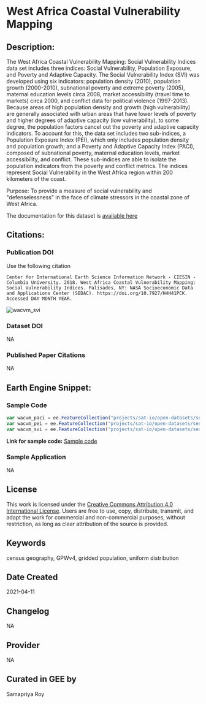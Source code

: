 
# West Africa Coastal Vulnerability Mapping

## Description:

The West Africa Coastal Vulnerability Mapping: Social Vulnerability Indices data set includes three indices: Social Vulnerability, Population Exposure, and Poverty and Adaptive Capacity. The Social Vulnerability Index (SVI) was developed using six indicators: population density (2010), population growth (2000-2010), subnational poverty and extreme poverty (2005), maternal education levels circa 2008, market accessibility (travel time to markets) circa 2000, and conflict data for political violence (1997-2013). Because areas of high population density and growth (high vulnerability) are generally associated with urban areas that have lower levels of poverty and higher degrees of adaptive capacity (low vulnerability), to some degree, the population factors cancel out the poverty and adaptive capacity indicators. To account for this, the data set includes two sub-indices, a Population Exposure Index (PEI), which only includes population density and population growth; and a Poverty and Adaptive Capacity Index (PACI), composed of subnational poverty, maternal education levels, market accessibility, and conflict. These sub-indices are able to isolate the population indicators from the poverty and conflict metrics. The indices represent Social Vulnerability in the West Africa region within 200 kilometers of the coast.

Purpose:
To provide a measure of social vulnerability and "defenselessness" in the face of climate stressors in the coastal zone of West Africa.

The documentation for this dataset is [available here](https://sedac.ciesin.columbia.edu/data/set/wacvm-social-vulnerability-indices/docs)

## Citations:

### Publication DOI

Use the following citation

```
Center for International Earth Science Information Network - CIESIN - Columbia University. 2018. West Africa Coastal Vulnerability Mapping: Social Vulnerability Indices. Palisades, NY: NASA Socioeconomic Data and Applications Center (SEDAC). https://doi.org/10.7927/H4H41PCK. Accessed DAY MONTH YEAR.
```

![wacvm_svi](https://user-images.githubusercontent.com/6677629/114324581-7de63700-9af0-11eb-82ea-d70cf71c47ea.gif)

### Dataset DOI

NA

### Published Paper Citations

NA

## Earth Engine Snippet:

### Sample Code

```js
var wacvm_paci = ee.FeatureCollection("projects/sat-io/open-datasets/sedac/wacvm-social-vulnerability-indices-paci");
var wacvm_pei = ee.FeatureCollection("projects/sat-io/open-datasets/sedac/wacvm-social-vulnerability-indices-pei");
var wacvm_svi = ee.FeatureCollection("projects/sat-io/open-datasets/sedac/wacvm-social-vulnerability-indices-svi");
```

**Link for sample code:** [Sample code](https://code.earthengine.google.com/?scriptPath=users/sat-io/awesome-gee-catalog-examples:population-socioeconomics/WEST_AFRICA-COASTAL-VULN)

### Sample Application
NA

## License

This work is licensed under the [Creative Commons Attribution 4.0 International License](https://creativecommons.org/licenses/by/4.0). Users are free to use, copy, distribute, transmit, and adapt the work for commercial and non-commercial purposes, without restriction, as long as clear attribution of the source is provided.

## Keywords

census geography, GPWv4, gridded population, uniform distribution

## Date Created

2021-04-11

## Changelog

NA

## Provider

NA

## Curated in GEE by
Samapriya Roy
